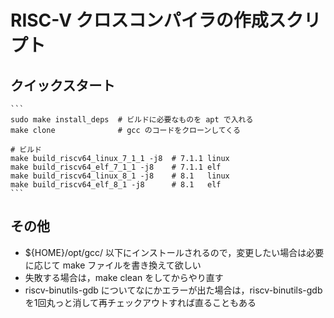 # RISC-V クロスコンパイラの作成スクリプト

## クイックスタート

    ```
    sudo make install_deps  # ビルドに必要なものを apt で入れる
    make clone              # gcc のコードをクローンしてくる
    
    # ビルド
    make build_riscv64_linux_7_1_1 -j8  # 7.1.1 linux
    make build_riscv64_elf_7_1_1 -j8    # 7.1.1 elf
    make build_riscv64_linux_8_1 -j8    # 8.1   linux
    make build_riscv64_elf_8_1 -j8      # 8.1   elf
    ```

## その他

* ${HOME}/opt/gcc/ 以下にインストールされるので，変更したい場合は必要に応じて make ファイルを書き換えて欲しい
* 失敗する場合は，make clean をしてからやり直す
* riscv-binutils-gdb についてなにかエラーが出た場合は，riscv-binutils-gdb を1回丸っと消して再チェックアウトすれば直ることもある
